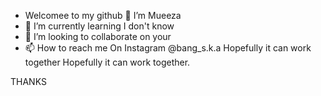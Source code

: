 - Welcomee to my github
  👋 I’m Mueeza
- 🌱 I’m currently learning I don't know
- 💞️ I’m looking to collaborate on your
- 📫 How to reach me On Instagram @bang_s.k.a
     Hopefully it can work together  Hopefully it can work together. 

<!---
Mueeza16/Mueeza16 is a ✨ special ✨ repository because its `README.md` (this file) appears on your GitHub profile.
You can click the Preview link to take a look at your changes.
--->
THANKS
